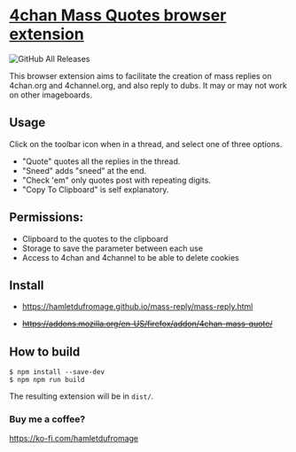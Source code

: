 # [4chan Mass Quotes browser extension](https://git.io/mass_reply)
<img alt="GitHub All Releases" src="https://img.shields.io/github/downloads/HamletDuFromage/4chan-mass-quote/total">

This browser extension aims to facilitate the creation of mass replies on 4chan.org and 4channel.org, and also reply to dubs. It may or may not work on other imageboards.

## Usage
Click on the toolbar icon when in a thread, and select one of three options.

- "Quote" quotes all the replies in the thread.
- "Sneed" adds "sneed" at the end.
- "Check 'em" only quotes post with repeating digits.
- "Copy To Clipboard" is self explanatory.

## Permissions:
- Clipboard to the quotes to the clipboard 
- Storage to save the parameter between each use 
- Access to 4chan and 4channel to be able to delete cookies

## Install
- https://hamletdufromage.github.io/mass-reply/mass-reply.html

- <del>https://addons.mozilla.org/en-US/firefox/addon/4chan-mass-quote/</del>

## How to build

```
$ npm install --save-dev
$ npm npm run build
```
The resulting extension will be in `dist/`.

### Buy me a coffee?

https://ko-fi.com/hamletdufromage
